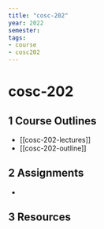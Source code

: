 ```yaml
---
title: "cosc-202"
year: 2022
semester: 
tags: 
- course 
- cosc202
---
```


# cosc-202

## 1 Course Outlines

- [[cosc-202-lectures]]
- [[cosc-202-outline]]

## 2 Assignments

- 

## 3 Resources

